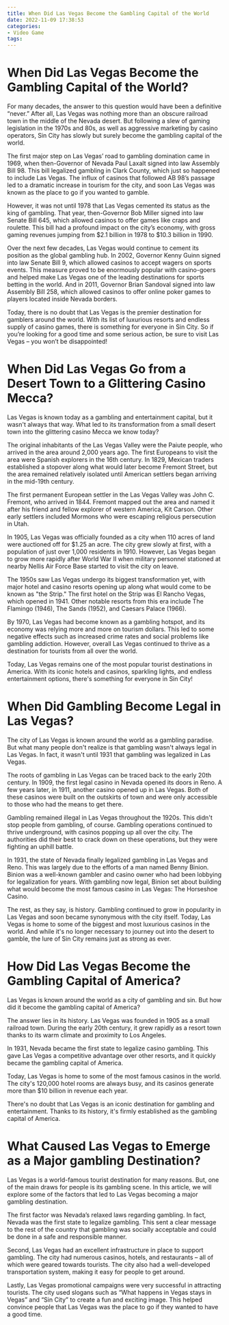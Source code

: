 ```yaml
---
title: When Did Las Vegas Become the Gambling Capital of the World
date: 2022-11-09 17:38:53
categories:
- Video Game
tags:
---
```



#  When Did Las Vegas Become the Gambling Capital of the World?

For many decades, the answer to this question would have been a definitive “never.” After all, Las Vegas was nothing more than an obscure railroad town in the middle of the Nevada desert. But following a slew of gaming legislation in the 1970s and 80s, as well as aggressive marketing by casino operators, Sin City has slowly but surely become the gambling capital of the world.

The first major step on Las Vegas’ road to gambling domination came in 1969, when then-Governor of Nevada Paul Laxalt signed into law Assembly Bill 98. This bill legalized gambling in Clark County, which just so happened to include Las Vegas. The influx of casinos that followed AB 98’s passage led to a dramatic increase in tourism for the city, and soon Las Vegas was known as the place to go if you wanted to gamble.

However, it was not until 1978 that Las Vegas cemented its status as the king of gambling. That year, then-Governor Bob Miller signed into law Senate Bill 645, which allowed casinos to offer games like craps and roulette. This bill had a profound impact on the city’s economy, with gross gaming revenues jumping from $2.1 billion in 1978 to $10.3 billion in 1990.

Over the next few decades, Las Vegas would continue to cement its position as the global gambling hub. In 2002, Governor Kenny Guinn signed into law Senate Bill 9, which allowed casinos to accept wagers on sports events. This measure proved to be enormously popular with casino-goers and helped make Las Vegas one of the leading destinations for sports betting in the world. And in 2011, Governor Brian Sandoval signed into law Assembly Bill 258, which allowed casinos to offer online poker games to players located inside Nevada borders.

Today, there is no doubt that Las Vegas is the premier destination for gamblers around the world. With its list of luxurious resorts and endless supply of casino games, there is something for everyone in Sin City. So if you’re looking for a good time and some serious action, be sure to visit Las Vegas – you won’t be disappointed!

#  When Did Las Vegas Go from a Desert Town to a Glittering Casino Mecca?

Las Vegas is known today as a gambling and entertainment capital, but it wasn't always that way. What led to its transformation from a small desert town into the glittering casino Mecca we know today?

The original inhabitants of the Las Vegas Valley were the Paiute people, who arrived in the area around 2,000 years ago. The first Europeans to visit the area were Spanish explorers in the 16th century. In 1829, Mexican traders established a stopover along what would later become Fremont Street, but the area remained relatively isolated until American settlers began arriving in the mid-19th century.

The first permanent European settler in the Las Vegas Valley was John C. Fremont, who arrived in 1844. Fremont mapped out the area and named it after his friend and fellow explorer of western America, Kit Carson. Other early settlers included Mormons who were escaping religious persecution in Utah.

In 1905, Las Vegas was officially founded as a city when 110 acres of land were auctioned off for $1.25 an acre. The city grew slowly at first, with a population of just over 1,000 residents in 1910. However, Las Vegas began to grow more rapidly after World War II when military personnel stationed at nearby Nellis Air Force Base started to visit the city on leave.

The 1950s saw Las Vegas undergo its biggest transformation yet, with major hotel and casino resorts opening up along what would come to be known as "the Strip." The first hotel on the Strip was El Rancho Vegas, which opened in 1941. Other notable resorts from this era include The Flamingo (1946), The Sands (1952), and Caesars Palace (1966).

By 1970, Las Vegas had become known as a gambling hotspot, and its economy was relying more and more on tourism dollars. This led to some negative effects such as increased crime rates and social problems like gambling addiction. However, overall Las Vegas continued to thrive as a destination for tourists from all over the world.

Today, Las Vegas remains one of the most popular tourist destinations in America. With its iconic hotels and casinos, sparkling lights, and endless entertainment options, there's something for everyone in Sin City!

#  When Did Gambling Become Legal in Las Vegas?

The city of Las Vegas is known around the world as a gambling paradise. But what many people don't realize is that gambling wasn't always legal in Las Vegas. In fact, it wasn't until 1931 that gambling was legalized in Las Vegas.

The roots of gambling in Las Vegas can be traced back to the early 20th century. In 1909, the first legal casino in Nevada opened its doors in Reno. A few years later, in 1911, another casino opened up in Las Vegas. Both of these casinos were built on the outskirts of town and were only accessible to those who had the means to get there.

Gambling remained illegal in Las Vegas throughout the 1920s. This didn't stop people from gambling, of course. Gambling operations continued to thrive underground, with casinos popping up all over the city. The authorities did their best to crack down on these operations, but they were fighting an uphill battle.

In 1931, the state of Nevada finally legalized gambling in Las Vegas and Reno. This was largely due to the efforts of a man named Benny Binion. Binion was a well-known gambler and casino owner who had been lobbying for legalization for years. With gambling now legal, Binion set about building what would become the most famous casino in Las Vegas: The Horseshoe Casino.

The rest, as they say, is history. Gambling continued to grow in popularity in Las Vegas and soon became synonymous with the city itself. Today, Las Vegas is home to some of the biggest and most luxurious casinos in the world. And while it's no longer necessary to journey out into the desert to gamble, the lure of Sin City remains just as strong as ever.

#  How Did Las Vegas Become the Gambling Capital of America?

Las Vegas is known around the world as a city of gambling and sin. But how did it become the gambling capital of America?

The answer lies in its history. Las Vegas was founded in 1905 as a small railroad town. During the early 20th century, it grew rapidly as a resort town thanks to its warm climate and proximity to Los Angeles.

In 1931, Nevada became the first state to legalize casino gambling. This gave Las Vegas a competitive advantage over other resorts, and it quickly became the gambling capital of America.

Today, Las Vegas is home to some of the most famous casinos in the world. The city's 120,000 hotel rooms are always busy, and its casinos generate more than $10 billion in revenue each year.

There's no doubt that Las Vegas is an iconic destination for gambling and entertainment. Thanks to its history, it's firmly established as the gambling capital of America.

#  What Caused Las Vegas to Emerge as a Major gambling Destination?

Las Vegas is a world-famous tourist destination for many reasons. But, one of the main draws for people is its gambling scene. In this article, we will explore some of the factors that led to Las Vegas becoming a major gambling destination.

The first factor was Nevada’s relaxed laws regarding gambling. In fact, Nevada was the first state to legalize gambling. This sent a clear message to the rest of the country that gambling was socially acceptable and could be done in a safe and responsible manner.

Second, Las Vegas had an excellent infrastructure in place to support gambling. The city had numerous casinos, hotels, and restaurants – all of which were geared towards tourists. The city also had a well-developed transportation system, making it easy for people to get around.

Lastly, Las Vegas promotional campaigns were very successful in attracting tourists. The city used slogans such as “What happens in Vegas stays in Vegas” and “Sin City” to create a fun and exciting image. This helped convince people that Las Vegas was the place to go if they wanted to have a good time.